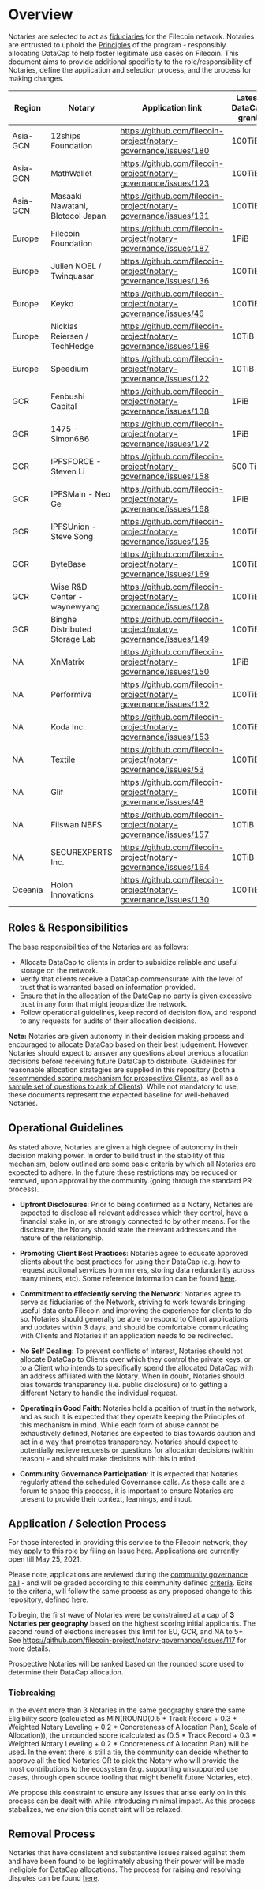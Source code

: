 # Overview
Notaries are selected to act as [fiduciaries](https://www.merriam-webster.com/dictionary/fiduciary) for the Filecoin network. Notaries are entrusted to uphold the [Principles](https://github.com/filecoin-project/FIPs/blob/fip-0003/FIPS/fip-0003.md/#principles) of the program - responsibly allocating DataCap to help foster legitimate use cases on Filecoin. This document aims to provide additional specificity to the role/responsibility of Notaries, define the application and selection process, and the process for making changes. 

| Region | Notary | Application link | Latest DataCap grant |
| --- | --- | --- | --- |
| Asia-GCN | 12ships Foundation | https://github.com/filecoin-project/notary-governance/issues/180 | 100TiB |
| Asia-GCN | MathWallet | https://github.com/filecoin-project/notary-governance/issues/123 | 100TiB |
| Asia-GCN | Masaaki Nawatani, Blotocol Japan | https://github.com/filecoin-project/notary-governance/issues/131 | 100TiB |
| Europe | Filecoin Foundation | https://github.com/filecoin-project/notary-governance/issues/187 | 1PiB |
| Europe | Julien NOEL / Twinquasar | https://github.com/filecoin-project/notary-governance/issues/136 | 100TiB |
| Europe |Keyko | https://github.com/filecoin-project/notary-governance/issues/46 | 100TiB |
| Europe | Nicklas Reiersen / TechHedge | https://github.com/filecoin-project/notary-governance/issues/186 | 10TiB |
| Europe | Speedium | https://github.com/filecoin-project/notary-governance/issues/122 | 10TiB |
| GCR | Fenbushi Capital | https://github.com/filecoin-project/notary-governance/issues/138 | 1PiB |
| GCR | 1475 - Simon686 | https://github.com/filecoin-project/notary-governance/issues/172 | 1PiB |
| GCR | IPFSFORCE - Steven Li | https://github.com/filecoin-project/notary-governance/issues/158 | 500 TiB |
| GCR | IPFSMain - Neo Ge | https://github.com/filecoin-project/notary-governance/issues/168 | 1PiB |
| GCR | IPFSUnion - Steve Song | https://github.com/filecoin-project/notary-governance/issues/135 | 100TiB |
| GCR | ByteBase | https://github.com/filecoin-project/notary-governance/issues/169 | 100TiB |
| GCR | Wise R&D Center - waynewyang | https://github.com/filecoin-project/notary-governance/issues/178 | 100TiB |
| GCR | Binghe Distributed Storage Lab | https://github.com/filecoin-project/notary-governance/issues/149 | 100TiB |
| NA | XnMatrix | https://github.com/filecoin-project/notary-governance/issues/150 | 1PiB |
| NA | Performive | https://github.com/filecoin-project/notary-governance/issues/132 | 100TiB |
| NA | Koda Inc. | https://github.com/filecoin-project/notary-governance/issues/153 | 100TiB |
| NA | Textile | https://github.com/filecoin-project/notary-governance/issues/53 | 100TiB |
| NA | Glif | https://github.com/filecoin-project/notary-governance/issues/48 | 100TiB |
| NA | Filswan NBFS | https://github.com/filecoin-project/notary-governance/issues/157 | 10TiB |
| NA | SECUREXPERTS Inc. | https://github.com/filecoin-project/notary-governance/issues/164 | 10TiB |
| Oceania | Holon Innovations | https://github.com/filecoin-project/notary-governance/issues/130 | 100TiB |


## Roles & Responsibilities
The base responsibilities of the Notaries are as follows: 
- Allocate DataCap to clients in order to subsidize reliable and useful storage on the network.
- Verify that clients receive a DataCap commensurate with the level of trust that is warranted based on information provided. 
- Ensure that in the allocation of the DataCap no party is given excessive trust in any form that might jeopardize the network.
- Follow operational guidelines, keep record of decision flow, and respond to any requests for audits of their allocation decisions.

**Note:** Notaries are given autonomy in their decision making process and encouraged to allocate DataCap based on their best judgement. However, Notaries should expect to answer any questions about previous allocation decisions before receiving future DataCap to distribute. Guidelines for reasonable allocation strategies are supplied in this repository (both a [recommended scoring mechanism for prospective Clients](/notaries/templates/client-evaluation.md), as well as a [sample set of questions to ask of Clients](/notaries/templates/sample-client-application.md)). While not mandatory to use, these documents represent the expected baseline for well-behaved Notaries.

## Operational Guidelines
As stated above, Notaries are given a high degree of autonomy in their decision making power. In order to build trust in the stability of this mechanism, below outlined are some basic criteria by which all Notaries are expected to adhere. In the future these restrictions may be reduced or removed, upon approval by the community (going through the standard PR process). 

* **Upfront Disclosures**: Prior to being confirmed as a Notary, Notaries are expected to disclose all relevant addresses which they control, have a financial stake in, or are strongly connected to by other means. For the disclosure, the Notary should state the relevant addresses and the nature of the relationship. 

* **Promoting Client Best Practices**: Notaries agree to educate approved clients about the best practices for using their DataCap (e.g. how to request additonal services from miners, storing data redundantly across many miners, etc). Some reference information can be found [here](https://github.com/filecoin-project/notary-governance/issues/9).

* **Commitment to effeciently serving the Network**: Notaries agree to serve as fiduciaries of the Network, striving to work towards bringing useful data onto Filecoin and improving the experience for clients to do so. Notaries should generally be able to respond to Client applications and updates within 3 days, and should be comfortable communicating with Clients and Notaries if an application needs to be redirected.

* **No Self Dealing**: To prevent conflicts of interest, Notaries should not allocate DataCap to Clients over which they control the private keys, or to a Client who intends to specifically spend the allocated DataCap with an address affiliated with the Notary. When in doubt, Notaries should bias towards transparency (i.e. public disclosure) or to getting a different Notary to handle the individual request. 

* **Operating in Good Faith**: Notaries hold a position of trust in the network, and as such it is expected that they operate keeping the Principles of this mechanism in mind. While each form of abuse cannot be exhaustively defined, Notaries are expected to bias towards caution and act in a way that promotes transparency. Notaries should expect to potentially recieve requests or questions for allocation decisions (within reason) - and should make decisions with this in mind.

* **Community Governance Participation**: It is expected that Notaries regularly attend the scheduled Governance calls. As these calls are a forum to shape this process, it is important to ensure Notaries are present to provide their context, learnings, and input. 

## Application / Selection Process
For those interested in providing this service to the Filecoin network, they may apply to this role by filing an Issue [here](https://github.com/filecoin-project/notary-governance/issues/new/choose). Applications are currently open till May 25, 2021.

Please note, applications are reviewed during the [community governance call](/README.md#governance-and-iteration-process) - and will be graded according to this community defined [criteria](/notaries/templates#overview). Edits to the criteria, will follow the same process as any proposed change to this repository, defined [here](/README.md#process-for-modifications).

To begin, the first wave of Notaries were be constrained at a cap of **3 Notaries per geography** based on the highest scoring initial applicants. The second round of elections increases this limit for EU, GCR, and NA to 5+. See https://github.com/filecoin-project/notary-governance/issues/117 for more details.

Prospective Notaries will be ranked based on the rounded score used to determine their DataCap allocation. 

### Tiebreaking
In the event more than 3 Notaries in the same geography share the same Eligibility score (calculated as MIN(ROUND(0.5 * Track Record + 0.3 * Weighted Notary Leveling + 0.2 * Concreteness of Allocation Plan), Scale of Allocation)), the unrounded score (calculated as (0.5 * Track Record + 0.3 * Weighted Notary Leveling + 0.2 * Concreteness of Allocation Plan) will be used. In the event there is still a tie, the community can decide whether to approve all the tied Notaries OR to pick the Notary who will provide the most contributions to the ecosystem (e.g. supporting unsupported use cases, through open source tooling that might benefit future Notaries, etc). 

We propose this constraint to ensure any issues that arise early on in this process can be dealt with while introducing minimal impact. As this process stabalizes, we envision this constraint will be relaxed. 



## Removal Process
Notaries that have consistent and substantive issues raised against them and have been found to be legitimately abusing their power will be made ineligible for DataCap allocations. The process for raising and resolving disputes can be found [here](/README.md#dispute--audit-framework). 
